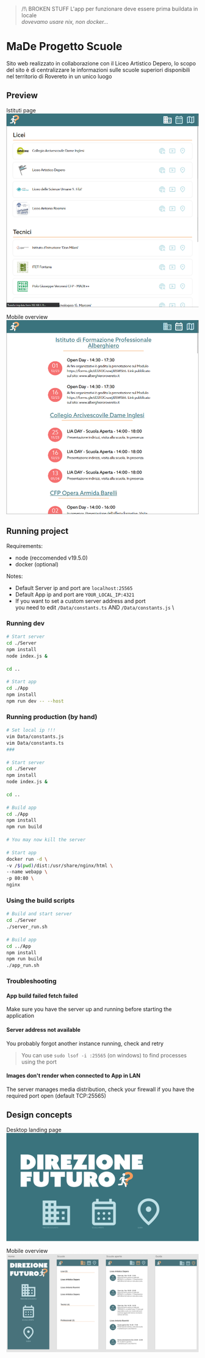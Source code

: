 > /!\ BROKEN STUFF
> L'app per funzionare deve essere prima buildata in locale \
> _dovevamo usare nix, non docker..._

# MaDe Progetto Scuole

Sito web realizzato in collaborazione con il Liceo Artistico Depero,
lo scopo del sito è di centralizzare le informazioni sulle scuole superiori
disponibili nel territorio di Rovereto in un unico luogo

## Preview

Istituti page
![Istituti page](.screenshots/istituti_desktop.png)

Mobile overview
![Mobile overview](.screenshots/opendays_desktop.png)

## Running project

Requirements:

- node (reccomended v19.5.0)
- docker (optional)

Notes:

- Default Server ip and port are `localhost:25565`
- Default App ip and port are `YOUR_LOCAL_IP:4321`
- If you want to set a custom server address and port \
  you need to edit `/Data/constants.ts` AND `/Data/constants.js` \

### Running dev

```bash
# Start server
cd ./Server
npm install
node index.js &

cd ..

# Start app
cd ./App
npm install
npm run dev -- --host
```

### Running production (by hand)

```bash
# Set local ip !!!
vim Data/constants.js
vim Data/constants.ts
###

# Start server
cd ./Server
npm install
node index.js &

cd ..

# Build app
cd ./App
npm install
npm run build

# You may now kill the server

# Start app
docker run -d \
-v /$(pwd)/dist:/usr/share/nginx/html \
--name webapp \
-p 80:80 \
nginx
```

### Using the build scripts

```bash
# Build and start server
cd ./Server
./server_run.sh

# Build app
cd ../App
npm install
npm run build
./app_run.sh
```

### Troubleshooting

#### App build failed fetch failed

Make sure you have the server up and running before starting the application

#### Server address not available

You probably forgot another instance running, check and retry

> You can use `sudo lsof -i :25565` (on windows) to find processes using the port

#### Images don't render when connected to App in LAN

The server manages media distribution, check your firewall if you have the required port open (default TCP:25565)

## Design concepts

Desktop landing page
![Desktop landing page](.screenshots/landing_desktop.png)

Mobile overview
![Mobile overview](.screenshots/mobile.png)
